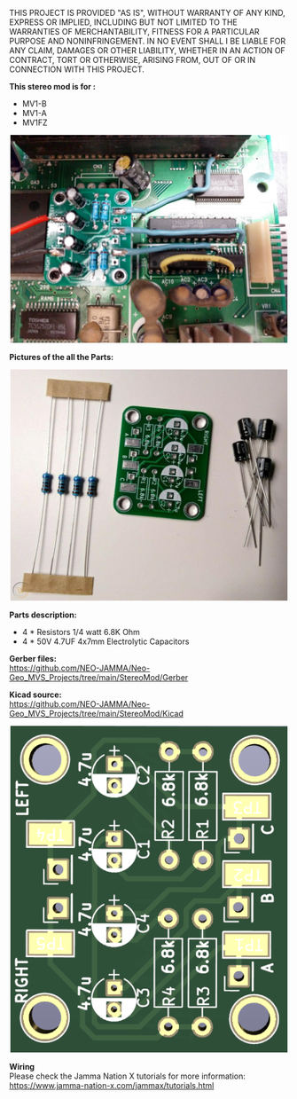 THIS PROJECT IS PROVIDED "AS IS", WITHOUT WARRANTY OF ANY KIND, EXPRESS OR IMPLIED, INCLUDING BUT NOT LIMITED TO THE WARRANTIES OF MERCHANTABILITY, FITNESS FOR A PARTICULAR PURPOSE AND NONINFRINGEMENT. IN NO EVENT SHALL I BE LIABLE FOR ANY CLAIM, DAMAGES OR OTHER LIABILITY, WHETHER IN AN ACTION OF CONTRACT, TORT OR OTHERWISE, ARISING FROM, OUT OF OR IN CONNECTION WITH THIS PROJECT.


<b>This stereo mod is for :</b>
- MV1-B
- MV1-A
- MV1FZ
<p align="center">
  <img  src="Pictures/MV1-B.jpg" width="500" />
</p>

<b>Pictures of the all the Parts:</b><br>
<p align="center">
  <img  src="Pictures/Parts.jpg" width="500" />
</p>

<b>Parts description:</b>
- 4 * Resistors 1/4 watt 6.8K Ohm
- 4 * 50V 4.7UF 4x7mm Electrolytic Capacitors

<b>Gerber files:</b><br>
https://github.com/NEO-JAMMA/Neo-Geo_MVS_Projects/tree/main/StereoMod/Gerber

<b>Kicad source:</b><br>
https://github.com/NEO-JAMMA/Neo-Geo_MVS_Projects/tree/main/StereoMod/Kicad
<p align="center">
  <img  src="Pictures/PCB.png" width="500" />
</p>

<b>Wiring</b><br>
Please check the Jamma Nation X tutorials for more information:
https://www.jamma-nation-x.com/jammax/tutorials.html

